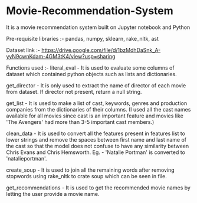 # Movie-Recommendation-System
It is a movie recommendation system built on Jupyter notebook and Python


Pre-requisite libraries :- pandas, numpy, sklearn, rake_nltk, ast

Dataset link :- https://drive.google.com/file/d/1bzMdhDaSnk_A-yyN9cwnKdam-4GM3tK4/view?usp=sharing

Functions used :-
literal_eval - It is used to evaluate some columns of dataset which contained python objects such as lists and dictionaries.

get_director - It is only used to extract the name of director of each movie from dataset. If director not present, return a null string.

get_list - It is used to make a list of cast, keywords, genres and production companies from the dictionaries of their columns.
	   (I used all the cast names available for all movies since cast is an important feature and movies like 'The Avengers' had more
	    than 3-5 important cast members.)

clean_data - It is used to convert all the features present in features list to lower strings and remove the spaces between first name and
	     last name of the cast so that the model does not confuse to have any similarity between Chris Evans and Chris Hemsworth.
	     Eg. - 'Natalie Portman' is converted to 'natalieportman'.

create_soup - It is used to join all the remaining words after removing stopwords using rake_nltk to crate soup which can be seen in file.

get_recommendations - It is used to get the recommended movie names by letting the user provide a movie name.
